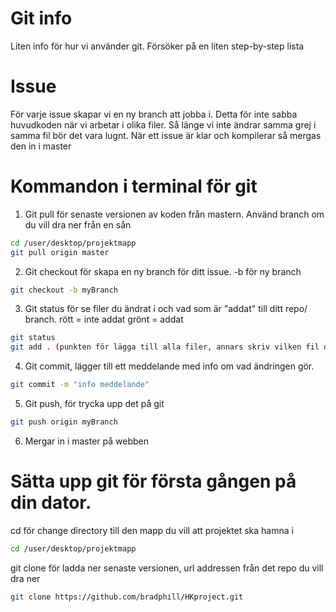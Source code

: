 # Git info
Liten info för hur vi använder git. Försöker på en liten step-by-step lista

# Issue
För varje issue skapar vi en ny branch att jobba i. Detta för inte sabba huvudkoden när vi arbetar i olika filer. 
Så länge vi inte ändrar samma grej i samma fil bör det vara lugnt.
När ett issue är klar och kompilerar så mergas den in i master

# Kommandon i terminal för git

1. Git pull för senaste versionen av koden från mastern. Använd branch om du vill dra ner från en sån
```bash
cd /user/desktop/projektmapp
git pull origin master
```

2. Git checkout för skapa en ny branch för ditt issue. -b för ny branch
```bash
git checkout -b myBranch 
```

3. Git status för se filer du ändrat i och vad som är "addat" till ditt repo/ branch.
rött = inte addat
grönt = addat

```bash
git status
git add . (punkten för lägga till alla filer, annars skriv vilken fil du vill lägga till)
```

4. Git commit, lägger till ett meddelande med info om vad ändringen gör.
```bash
git commit -m "info meddelande"
```

5. Git push, för trycka upp det på git
```bash
git push origin myBranch
```

6. Mergar in i master på webben

# Sätta upp git för första gången på din dator. 
cd för change directory till den mapp du vill att projektet ska hamna i
```bash
cd /user/desktop/projektmapp
```
git clone för ladda ner senaste versionen, url addressen från det repo du vill dra ner
```bash
git clone https://github.com/bradphill/HKproject.git
```
